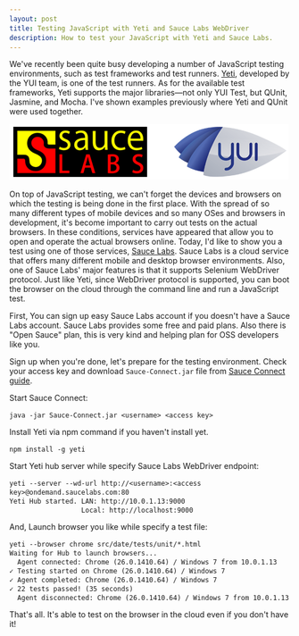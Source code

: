 ```yaml
---
layout: post
title: Testing JavaScript with Yeti and Sauce Labs WebDriver
description: How to test your JavaScript with Yeti and Sauce Labs.
---
```


We've recently been quite busy developing a number of JavaScript testing
environments, such as test frameworks and test runners. [Yeti][yeticx],
developed by the YUI team, is one of the test runners. As for the available
test frameworks, Yeti supports the major libraries—not only YUI Test, but
QUnit, Jasmine, and Mocha. I've shown examples previously where Yeti and
QUnit were used together.

<img src="/img/saucelabs-yui.png" alt="">

On top of JavaScript testing, we can't forget the devices and browsers on
which the testing is being done in the first place. With the spread of so many
different types of mobile devices and so many OSes and browsers in
development, it's become important to carry out tests on the actual browsers.
In these conditions, services have appeared that allow you to open and operate
the actual browsers online. Today, I'd like to show you a test using one of
those services, [Sauce Labs][saucelabs]. Sauce Labs is a cloud service that
offers many different mobile and desktop browser environments. Also, one of
Sauce Labs' major features is that it supports Selenium WebDriver protocol.
Just like Yeti, since WebDriver protocol is supported, you can boot the
browser on the cloud through the command line and run a JavaScript test.

First, You can sign up easy Sauce Labs account if you doesn't have a Sauce Labs
account. Sauce Labs provides some free and paid plans. Also there is
"Open Sauce" plan, this is very kind and helping plan for OSS developers like
you.

Sign up when you're done, let's prepare for the testing environment. Check your
access key and download `Sauce-Connect.jar` file from
[Sauce Connect guide][sauce-connect].

Start Sauce Connect:

	java -jar Sauce-Connect.jar <username> <access key>

Install Yeti via npm command if you haven't install yet.

	npm install -g yeti

Start Yeti hub server while specify Sauce Labs WebDriver endpoint:

	yeti --server --wd-url http://<username>:<access key>@ondemand.saucelabs.com:80
	Yeti Hub started. LAN: http://10.0.1.13:9000
	                  Local: http://localhost:9000

And, Launch browser you like while specify a test file:

	yeti --browser chrome src/date/tests/unit/*.html
	Waiting for Hub to launch browsers...
	  Agent connected: Chrome (26.0.1410.64) / Windows 7 from 10.0.1.13
	✓ Testing started on Chrome (26.0.1410.64) / Windows 7
	✓ Agent completed: Chrome (26.0.1410.64) / Windows 7
	✓ 22 tests passed! (35 seconds)
	  Agent disconnected: Chrome (26.0.1410.64) / Windows 7 from 10.0.1.13

That's all. It's able to test on the browser in the cloud even if you don't
have it!

[saucelabs]: https://saucelabs.com/
[sauce-connect]: https://saucelabs.com/docs/connect
[yeticx]: http://yeti.cx/
